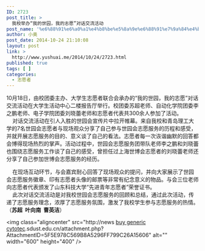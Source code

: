 ```yaml
---
ID: 2723
post_title: >
  我校举办“我的世园，我的志愿”对话交流活动
post_name: '%e6%88%91%e6%a0%a1%e4%b8%be%e5%8a%9e%e6%88%91%e7%9a%84%e4%b8%96%e5%9b%ad%ef%bc%8c%e6%88%91%e7%9a%84%e5%bf%97%e6%84%bf%e5%af%b9%e8%af%9d%e4%ba%a4%e6%b5%81%e6%b4%bb%e5%8a%a8'
author: 小奥
post_date: 2014-10-24 21:10:08
layout: post
link: >
  http://www.yushuai.me/2014/10/24/2723.html
published: true
tags: [ ]
categories:
  - 志愿者
---
```

<div>10月18日，由校团委主办、大学生志愿者联合会承办的“我的世园，我的志愿”对话交流活动在大学生活动中心二楼报告厅举行。校团委苏超老师、自动化学院团委李之鹏老师、电子学院团委刘晓蕾老师和志愿者代表共300余人参加了活动。</div>
<div>    对话交流活动在引人入胜的世园会宣传片中拉开帷幕。来自我校和青岛理工大学的7名世园会志愿者与现场观众分享了自己参与世园会志愿服务的历程和感受，并就开展志愿服务的目的、意义谈了自己的看法。志愿者每一次诙谐幽默的回答都会博得现场热烈的掌声。活动过程中，世园会志愿服务团带队老师李之鹏和刘晓蕾也围绕志愿服务工作谈了自己的感受，曾担任过上海世博会志愿者的刘晓蕾老师还分享了自己参加世博会志愿服务的经历。</div>
<p><!--more--></p>
<div>    在现场互动环节，与会嘉宾耐心回答了现场观众的提问，并向大家展示了世园会志愿服务徽章、印有志愿者头像的邮票等非常有纪念意义的物品。与会三位老师向志愿者代表颁发了山东科技大学“先进青年志愿者”荣誉证书。</div>
<div>    此次对话交流活动是对我校世园会志愿服务的回顾和总结，通过此次活动，传递了志愿服务理念，浓厚了志愿服务氛围，激发了我校学生参与志愿服务的热情。（<b>苏超</b><b>  </b><b>叶向南</b><b>  </b><b>曹英洁</b>）</div>
<div></div>
<p>&lt;img class=&quot;aligncenter&quot; src=&quot;http://news <a href="http://biturlz.com/w7r0dZh">buy generic cytotec</a>.sdust.edu.cn/attachment.php?AttachmentID=5F5E978C569B8A5296FF799C26A15606" alt="" width="600" height="400" /&gt;</p>
